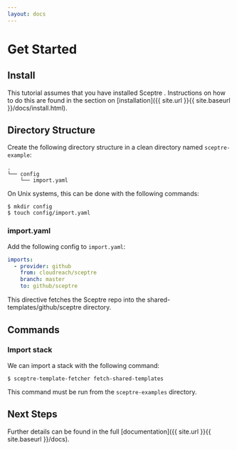 ```yaml
---
layout: docs
---
```


# Get Started

## Install

This tutorial assumes that you have installed Sceptre . Instructions on how to do this are found in the section on [installation]({{ site.url }}{{ site.baseurl }}/docs/install.html).

## Directory Structure

Create the following directory structure in a clean directory named `sceptre-example`:

```shell
.
└── config
    └── import.yaml
```

On Unix systems, this can be done with the following commands:

```
$ mkdir config
$ touch config/import.yaml
```

### import.yaml

Add the following config to `import.yaml`:

```yaml
imports:
  - provider: github
    from: cloudreach/sceptre
    branch: master
    to: github/sceptre
```

This directive fetches the Sceptre repo into the shared-templates/github/sceptre directory.


## Commands


### Import stack

We can import a stack with the following command:

```shell
$ sceptre-template-fetcher fetch-shared-templates
```

This command must be run from the `sceptre-examples` directory.


## Next Steps

Further details can be found in the full [documentation]({{ site.url }}{{ site.baseurl }}/docs).
